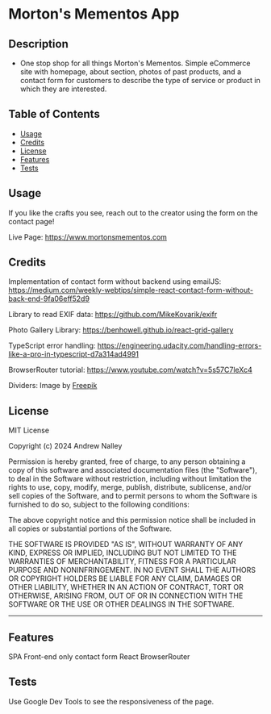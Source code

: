 # Morton's Mementos App

## Description

- One stop shop for all things Morton's Mementos. Simple eCommerce site with homepage, about section, photos of past products, and a contact form for customers to describe the type of service or product in which they are interested. 


## Table of Contents

- [Usage](#usage)
- [Credits](#credits)
- [License](#license)
- [Features](#features)
- [Tests](#tests)


## Usage

If you like the crafts you see, reach out to the creator using the form on the contact page!

Live Page:  https://www.mortonsmementos.com

## Credits

Implementation of contact form without backend using emailJS: https://medium.com/weekly-webtips/simple-react-contact-form-without-back-end-9fa06eff52d9

Library to read EXIF data: https://github.com/MikeKovarik/exifr

Photo Gallery Library: https://benhowell.github.io/react-grid-gallery

TypeScript error handling: https://engineering.udacity.com/handling-errors-like-a-pro-in-typescript-d7a314ad4991

BrowserRouter tutorial: https://www.youtube.com/watch?v=5s57C7leXc4

Dividers: Image by <a href="https://www.freepik.com/free-vector/calligraphic-ornamental-line-divider-collection_12261874.htm#query=divider%20svg&position=0&from_view=keyword&track=ais&uuid=f7a0e948-790c-4081-b259-8413702a7d3d">Freepik</a>


## License

MIT License

Copyright (c) 2024 Andrew Nalley

Permission is hereby granted, free of charge, to any person obtaining a copy
of this software and associated documentation files (the "Software"), to deal
in the Software without restriction, including without limitation the rights
to use, copy, modify, merge, publish, distribute, sublicense, and/or sell
copies of the Software, and to permit persons to whom the Software is
furnished to do so, subject to the following conditions:

The above copyright notice and this permission notice shall be included in all
copies or substantial portions of the Software.

THE SOFTWARE IS PROVIDED "AS IS", WITHOUT WARRANTY OF ANY KIND, EXPRESS OR
IMPLIED, INCLUDING BUT NOT LIMITED TO THE WARRANTIES OF MERCHANTABILITY,
FITNESS FOR A PARTICULAR PURPOSE AND NONINFRINGEMENT. IN NO EVENT SHALL THE
AUTHORS OR COPYRIGHT HOLDERS BE LIABLE FOR ANY CLAIM, DAMAGES OR OTHER
LIABILITY, WHETHER IN AN ACTION OF CONTRACT, TORT OR OTHERWISE, ARISING FROM,
OUT OF OR IN CONNECTION WITH THE SOFTWARE OR THE USE OR OTHER DEALINGS IN THE
SOFTWARE.

---

## Features

SPA 
Front-end only contact form
React BrowserRouter


## Tests

Use Google Dev Tools to see the responsiveness of the page.


